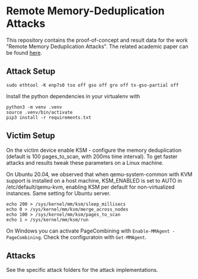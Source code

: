 # Remote Memory-Deduplication Attacks
This repository contains the proof-of-concept and result data for the work "Remote Memory Deduplication Attacks". 
The related academic paper can be found [here](https://www.ndss-symposium.org/wp-content/uploads/2022-81-paper.pdf).

## Attack Setup
```
sudo ethtool -K enp7s0 tso off gso off gro off tx-gso-partial off
```

Install the python dependencies in your virtualenv with
```
python3 -m venv .venv
source .venv/bin/activate
pip3 install -r requirements.txt
```


## Victim Setup
On the victim device enable KSM - configure the memory deduplication (default is 100 pages_to_scan, with 200ms time interval). To get faster attacks and results tweak these parameters on a Linux machine.

On Ubuntu 20.04, we observed that when qemu-system-common with KVM support is installed on a host machine, KSM_ENABLED is set to AUTO in /etc/default/qemu-kvm, enabling KSM per default for non-virtualized instances. Same setting for Ubuntu server.

```
echo 200 > /sys/kernel/mm/ksm/sleep_millisecs
echo 0 > /sys/kernel/mm/ksm/merge_across_nodes
echo 100 > /sys/kernel/mm/ksm/pages_to_scan
echo 1 > /sys/kernel/mm/ksm/run
```

On Windows you can activate PageCombining with `Enable-MMAgent -PageCombining`.
Check the configuratoin with `Get-MMAgent`.

## Attacks
See the specific attack folders for the attack implementations.
